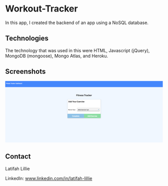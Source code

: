 # Workout-Tracker

In this app, I created the backend of an app using a NoSQL database.

## Technologies

The technology that was used in this were HTML, Javascript (jQuery), MongoDB (mongoose), Mongo Atlas, and Heroku.

## Screenshots

![Home Page](/WORKOUT-TRACKER.png?raw=true)


## Contact

Latifah Lillie

LinkedIn: www.linkedin.com/in/latifah-lillie
